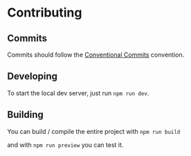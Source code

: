 # Contributing

## Commits
Commits should follow the [Conventional Commits](https://www.conventionalcommits.org/en/v1.0.0/) convention.

## Developing

To start the local dev server, just run `npm run dev`.

## Building

You can build / compile the entire project with `npm run build`

and with `npm run preview` you can test it.
